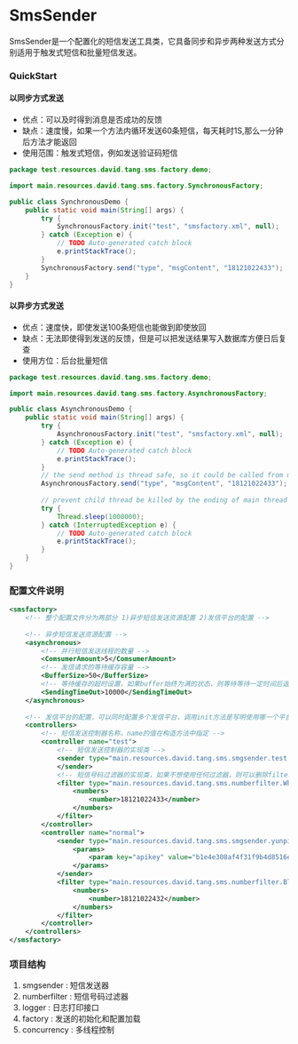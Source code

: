 # SmsSender

SmsSender是一个配置化的短信发送工具类，它具备同步和异步两种发送方式分别适用于触发式短信和批量短信发送。

### QuickStart

#### 以同步方式发送
- 优点：可以及时得到消息是否成功的反馈
- 缺点：速度慢，如果一个方法内循环发送60条短信，每天耗时1S,那么一分钟后方法才能返回
- 使用范围：触发式短信，例如发送验证码短信
```java
package test.resources.david.tang.sms.factory.demo;

import main.resources.david.tang.sms.factory.SynchronousFactory;

public class SynchronousDemo {
	public static void main(String[] args) {
		try {
			SynchronousFactory.init("test", "smsfactory.xml", null);
		} catch (Exception e) {
			// TODO Auto-generated catch block
			e.printStackTrace();
		}
		SynchronousFactory.send("type", "msgContent", "18121022433");
	}
}

```

#### 以异步方式发送
- 优点：速度快，即使发送100条短信也能做到即使放回
- 缺点：无法即使得到发送的反馈，但是可以把发送结果写入数据库方便日后复查
- 使用方位：后台批量短信
```java
package test.resources.david.tang.sms.factory.demo;

import main.resources.david.tang.sms.factory.AsynchronousFactory;

public class AsynchronousDemo {
	public static void main(String[] args) {
		try {
			AsynchronousFactory.init("test", "smsfactory.xml", null);
		} catch (Exception e) {
			// TODO Auto-generated catch block
			e.printStackTrace();
		}
		// the send method is thread safe, so it could be called from multiple thread without further synchronization.
		AsynchronousFactory.send("type", "msgContent", "18121022433");
		
		// prevent child thread be killed by the ending of main thread
		try {
			Thread.sleep(1000000);
		} catch (InterruptedException e) {
			// TODO Auto-generated catch block
			e.printStackTrace();
		}
	}
}
```
### 配置文件说明
```xml
<smsfactory>
	<!-- 整个配置文件分为两部分 1)异步短信发送资源配置 2)发信平台的配置 -->
	
    <!-- 异步短信发送资源配置 -->
    <asynchronous>
        <!-- 并行短信发送线程的数量 -->
        <ComsumerAmount>5</ComsumerAmount>
        <!-- 发信请求的等待缓存容量 -->
        <BufferSize>50</BufferSize>
        <!-- 等待缓存的超时设置，如果buffer始终为满的状态，则等待等待一定时间后返回错误消息 -->
        <SendingTimeOut>10000</SendingTimeOut>
    </asynchronous>
    
	<!-- 发信平台的配置，可以同时配置多个发信平台，调用init方法是写明使用哪一个平台 -->
	<controllers>
	    <!-- 短信发送控制器名称，name的值在构造方法中指定 -->
		<controller name="test">
			<!-- 短信发送控制器的实现类 -->
			<sender type="main.resources.david.tang.sms.smgsender.test.TestSender">	
			</sender>
			<!-- 短信号码过滤器的实现类，如果不想使用任何过滤器，则可以删除filter节点 -->
			<filter type="main.resources.david.tang.sms.numberfilter.WhiteListFilter">
				<numbers>
					<number>18121022433</number>
				</numbers>
			</filter>
		</controller>
		<controller name="normal">
			<sender type="main.resources.david.tang.sms.smgsender.yunpian.YunPianSmsHandlerImpl">
				<params>
					<param key="apikey" value="b1e4e308af4f31f9b4d8516ef12da1e9"/>
				</params>
			</sender>
			<filter type="main.resources.david.tang.sms.numberfilter.BlackListFilter">
				<numbers>
					<number>18121022432</number>
				</numbers>
			</filter>
		</controller>
	</controllers>
</smsfactory>
```
### 项目结构
1. smgsender : 短信发送器
2. numberfilter : 短信号码过滤器
3. logger : 日志打印接口
4. factory : 发送的初始化和配置加载
5. concurrency : 多线程控制
